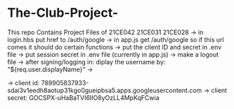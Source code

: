 # The-Club-Project-
This repo Contains Project Files of 21CE042 21CE031 21CE028
-> in login.hbs put href to /auth/google
-> in app.js get /auth/google so if this url comes it should do certain functions
-> put the client ID and secret in .env file
-> put session secret in .env file (currently in app.js)
-> make a logout file
-> after signing/logging in: diplay the username by: "${req.user.displayName}"
-> 


-> client id: 789905837933-sdai3v1eedh8aotup31kgo0gueipbsa5.apps.googleusercontent.com
-> client secret: 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
